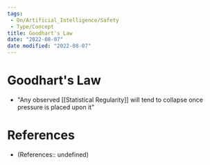 ```yaml
---
tags:
 - On/Artificial_Intelligence/Safety
 - Type/Concept
title: Goodhart's Law
date: "2022-08-07"
date modified: "2022-08-07"
---
```


# Goodhart's Law
- "Any observed [[Statistical Regularity]] will tend to collapse once pressure is placed upon it"

# References
- (References:: undefined)
